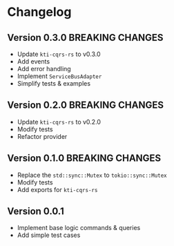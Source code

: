 # Changelog

## Version 0.3.0 BREAKING CHANGES
* Update `kti-cqrs-rs` to v0.3.0
* Add events
* Add error handling
* Implement `ServiceBusAdapter`
* Simplify tests & examples

## Version 0.2.0 BREAKING CHANGES
* Update `kti-cqrs-rs` to v0.2.0
* Modify tests
* Refactor provider

## Version 0.1.0 BREAKING CHANGES
* Replace the `std::sync::Mutex` to `tokio::sync::Mutex`
* Modify tests
* Add exports for `kti-cqrs-rs`

## Version 0.0.1
* Implement base logic commands & queries
* Add simple test cases
